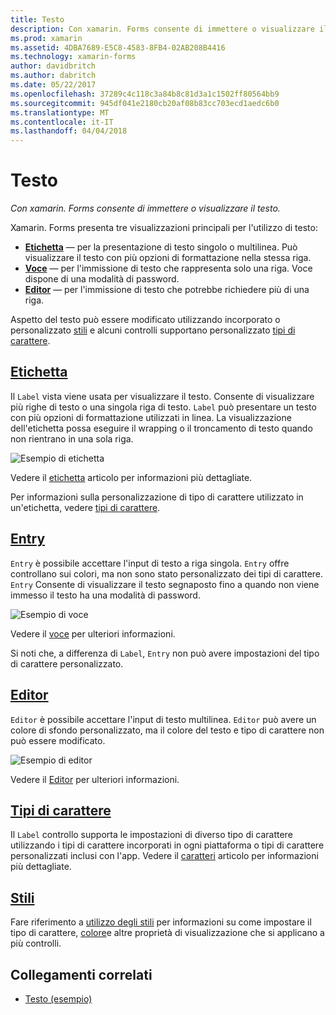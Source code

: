 ```yaml
---
title: Testo
description: Con xamarin. Forms consente di immettere o visualizzare il testo.
ms.prod: xamarin
ms.assetid: 4DBA7689-E5C8-4583-8FB4-02AB208B4416
ms.technology: xamarin-forms
author: davidbritch
ms.author: dabritch
ms.date: 05/22/2017
ms.openlocfilehash: 37289c4c118c3a84b8c81d3a1c1502ff80564bb9
ms.sourcegitcommit: 945df041e2180cb20af08b83cc703ecd1aedc6b0
ms.translationtype: MT
ms.contentlocale: it-IT
ms.lasthandoff: 04/04/2018
---
```

# <a name="text"></a>Testo

_Con xamarin. Forms consente di immettere o visualizzare il testo._

Xamarin. Forms presenta tre visualizzazioni principali per l'utilizzo di testo:

- **[Etichetta](#Label)**  &mdash; per la presentazione di testo singolo o multilinea. Può visualizzare il testo con più opzioni di formattazione nella stessa riga.
- **[Voce](#Entry)**  &mdash; per l'immissione di testo che rappresenta solo una riga. Voce dispone di una modalità di password.
- **[Editor](#Editor)**  &mdash; per l'immissione di testo che potrebbe richiedere più di una riga.

Aspetto del testo può essere modificato utilizzando incorporato o personalizzato [stili](#Styles) e alcuni controlli supportano personalizzato [tipi di carattere](#Fonts).

<a name="Label" />

## <a name="labellabelmd"></a>[Etichetta](label.md)

Il `Label` vista viene usata per visualizzare il testo. Consente di visualizzare più righe di testo o una singola riga di testo. `Label` può presentare un testo con più opzioni di formattazione utilizzati in linea. La visualizzazione dell'etichetta possa eseguire il wrapping o il troncamento di testo quando non rientrano in una sola riga.

![](images/label.png "Esempio di etichetta")

Vedere il [etichetta](label.md) articolo per informazioni più dettagliate.

Per informazioni sulla personalizzazione di tipo di carattere utilizzato in un'etichetta, vedere [tipi di carattere](fonts.md).

<a name="Entry" />

## <a name="entryentrymd"></a>[Entry](entry.md)

`Entry` è possibile accettare l'input di testo a riga singola. `Entry` offre controllano sui colori, ma non sono stato personalizzato dei tipi di carattere. `Entry` Consente di visualizzare il testo segnaposto fino a quando non viene immesso il testo ha una modalità di password.

![](images/entry.png "Esempio di voce")

Vedere il [voce](entry.md) per ulteriori informazioni.

Si noti che, a differenza di `Label`, `Entry` non può avere impostazioni del tipo di carattere personalizzato.

<a name="Editor" />

## <a name="editoreditormd"></a>[Editor](editor.md)

`Editor` è possibile accettare l'input di testo multilinea. `Editor` può avere un colore di sfondo personalizzato, ma il colore del testo e tipo di carattere non può essere modificato.

![](images/editor.png "Esempio di editor")

Vedere il [Editor](editor.md) per ulteriori informazioni.

<a name="Fonts" />

## <a name="fontsfontsmd"></a>[Tipi di carattere](fonts.md)

Il `Label` controllo supporta le impostazioni di diverso tipo di carattere utilizzando i tipi di carattere incorporati in ogni piattaforma o tipi di carattere personalizzati inclusi con l'app. Vedere il [caratteri](fonts.md) articolo per informazioni più dettagliate.

<a name="Styles" />

## <a name="stylesstylesmd"></a>[Stili](styles.md)

Fare riferimento a [utilizzo degli stili](~/xamarin-forms/user-interface/styles/index.md) per informazioni su come impostare il tipo di carattere, [colore](~/xamarin-forms/user-interface/colors.md)e altre proprietà di visualizzazione che si applicano a più controlli.



## <a name="related-links"></a>Collegamenti correlati

- [Testo (esempio)](https://developer.xamarin.com/samples/xamarin-forms/UserInterface/Text)
